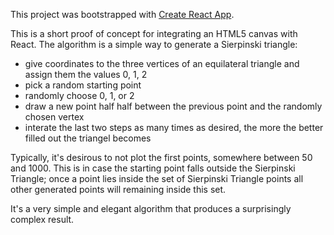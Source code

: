 This project was bootstrapped with [Create React App](https://github.com/facebookincubator/create-react-app).

This is a short proof of concept for integrating an HTML5 canvas with React. The algorithm is a simple way to generate a Sierpinski triangle:

- give coordinates to the three vertices of an equilateral triangle and assign them the values 0, 1, 2
- pick a random starting point
- randomly choose 0, 1, or 2
- draw a new point half half between the previous point and the randomly chosen vertex
- interate the last two steps as many times as desired, the more the better filled out the triangel becomes

Typically, it's desirous to not plot the first points, somewhere between 50 and 1000. This is in case the starting point falls outside the Sierpinski Triangle; once a point lies inside the set of Sierpinski Triangle points all other generated points will remaining inside this set.

It's a very simple and elegant algorithm that produces a surprisingly complex result.
